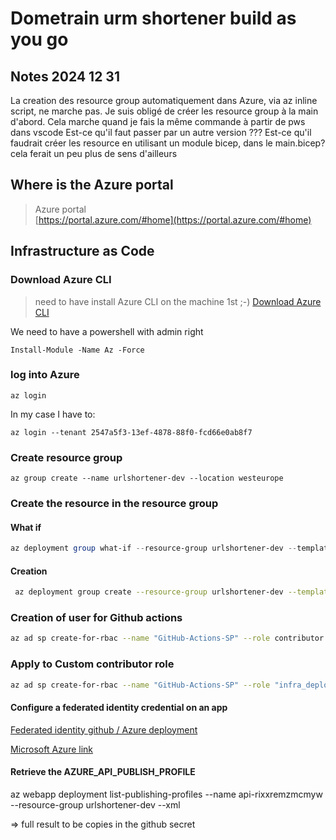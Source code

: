 # Dometrain urm shortener build as you go

## Notes 2024 12 31

La creation des resource group automatiquement dans Azure, via az inline script, ne marche pas. Je suis obligé de créer les resource group à la main d'abord.
Cela marche quand je fais la même commande à partir de pws dans vscode
Est-ce qu'il faut passer par un autre version ???
Est-ce qu'il faudrait créer les resource en utilisant un module bicep, dans le main.bicep? cela ferait un peu plus de sens d'ailleurs

## Where is the Azure portal

> Azure portal  
> [https://portal.azure.com/#home](https://portal.azure.com/#home)

## Infrastructure as Code

### Download Azure CLI

> need to have install Azure CLI on the machine 1st ;-)
[Download Azure CLI](https://learn.microsoft.com/en-us/cli/azure/)

We need to have a powershell with admin right

```pws
Install-Module -Name Az -Force
```

### log into Azure

```pws
az login
```

In my case I have to:

```pws
az login --tenant 2547a5f3-13ef-4878-88f0-fcd66e0ab8f7
```

### Create resource group

```pws
az group create --name urlshortener-dev --location westeurope
```

### Create the resource in the resource group

#### What if

```powershell
az deployment group what-if --resource-group urlshortener-dev --template-file ./infrastructure/main.bicep
```

#### Creation

```bash
 az deployment group create --resource-group urlshortener-dev --template-file main.bicep 
```

### Creation of user for Github actions

```bash
az ad sp create-for-rbac --name "GitHub-Actions-SP" --role contributor --scopes /subscriptions/2920ee69-c334-43a4-a0bd-e0e966a54d8f
```

### Apply to Custom contributor role

```bash
az ad sp create-for-rbac --name "GitHub-Actions-SP" --role "infra_deploy" --scopes /subscriptions/2920ee69-c334-43a4-a0bd-e0e966a54d8f --sdk-auth
```

#### Configure a federated identity credential on an app

[Federated identity github / Azure deployment](https://github.com/AzureAD/microsoft-identity-web/wiki/Federated-Identity-Credential-(FIC)-with-a-Managed-Service-Identity-(MSI))

[Microsoft Azure link](https://learn.microsoft.com/en-us/entra/workload-id/workload-identity-federation-create-trust-user-assigned-managed-identity?pivots=identity-wif-mi-methods-azp)

#### Retrieve the AZURE_API_PUBLISH_PROFILE

az webapp deployment list-publishing-profiles --name api-rixxremzmcmyw --resource-group urlshortener-dev --xml

=> full result to be copies in the github secret
